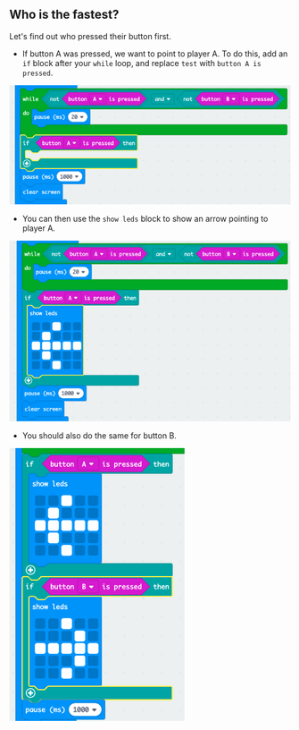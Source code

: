 ## Who is the fastest?

Let's find out who pressed their button first.

+ If button A was pressed, we want to point to player A. To do this, add an `if` block after your `while` loop, and replace `test` with `button A is pressed`.

![ekran görüntüsü](images/reaction-if-a.png)

+ You can then use the `show leds` block to show an arrow pointing to player A.

![ekran görüntüsü](images/reaction-if-a-show.png)

+ You should also do the same for button B.

![ekran görüntüsü](images/reaction-if-b-show.png)